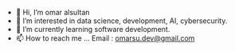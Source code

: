 - 👋 Hi, I’m omar alsultan
- 👀 I’m interested in data science, development, AI, cybersecurity.
- 🌱 I’m currently learning software development.
- 📫 How to reach me ... Email : omarsu.dev@gmail.com

<!---
omarsul/omarsul is a ✨ special ✨ repository because its `README.md` (this file) appears on your GitHub profile.
You can click the Preview link to take a look at your changes.
--->
